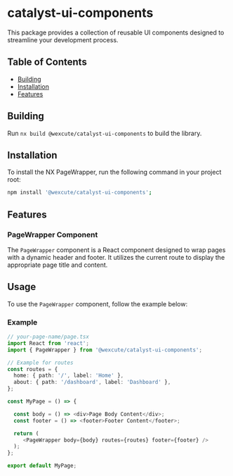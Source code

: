 # catalyst-ui-components

This package provides a collection of reusable UI components designed to streamline your development process.

## Table of Contents

- [Building](#Building)
- [Installation](#installation)
- [Features](#Features)

## Building

Run `nx build @wexcute/catalyst-ui-components` to build the library.

## Installation

To install the NX PageWrapper, run the following command in your project root:

```bash
npm install '@wexcute/catalyst-ui-components';

```
## Features


### PageWrapper Component

The `PageWrapper` component is a React component designed to wrap pages with a dynamic header and footer. It utilizes the current route to display the appropriate page title and content.


## Usage

To use the `PageWrapper` component, follow the example below:

### Example

```typescript
// your-page-name/page.tsx 
import React from 'react';
import { PageWrapper } from '@wexcute/catalyst-ui-components';

// Example for routes 
const routes = {
  home: { path: '/', label: 'Home' },
  about: { path: '/dashboard', label: 'Dashboard' },
};

const MyPage = () => {

  const body = () => <div>Page Body Content</div>;
  const footer = () => <footer>Footer Content</footer>;

  return (
     <PageWrapper body={body} routes={routes} footer={footer} />
  );
};

export default MyPage;
```

